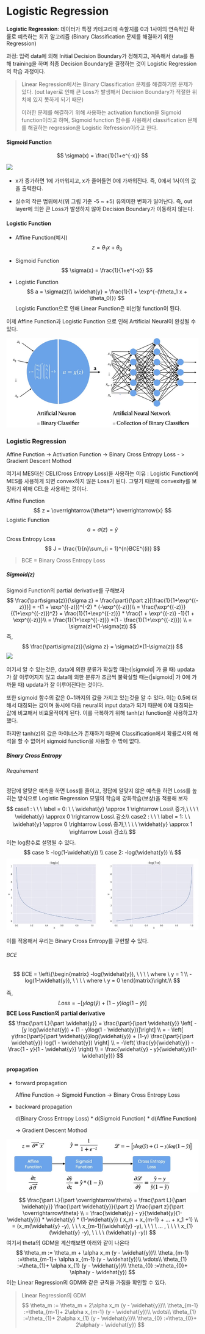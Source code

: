 # Logistic Regression

**Logistic Regression**: 데이터가 특정 카테고리에 속할지를 0과 1사이의 연속적인 확률로 예측하는 회귀 알고리즘 (Binary Classification 문제를 해결하기 위한 Regression)

과정: 입력 data에 의해 Initial Decision Boundary가 정해지고, 계속해서 data를 통해 training을 하며 최종 Decision Boundary을 결정하는 것이 Logistic Regression의 학습 과정이다.

> Linear Regression에서는 Binary Classification 문제를 해결하기엔 문제가 있다. (out layer로 인해 큰 Loss가 발생해서 Decision Boundary가 적절한 위치에 있지 못하게 되기 때문) 
>
> 이러한 문제를 해결하기 위해 사용하는 activation function을 Sigmoid function이라고 하며, Sigmoid function 함수를 사용해서 classification 문제를 해결하는 regression을 Logistic Refression이라고 한다.



#### Sigmoid Function

$$
\sigma(x) = \frac{1}{1+e^{-x}}
$$

![](https://img1.daumcdn.net/thumb/R1280x0/?scode=mtistory2&fname=https%3A%2F%2Fblog.kakaocdn.net%2Fdn%2FbDk83K%2FbtqAZO51QIQ%2FIZrbpIaB8qwnnBFtX7M7IK%2Fimg.png)

- x가 증가하면 1에 가까워지고, x가 줄어들면 0에 가까워진다. 즉, 0에서 1사이의 값을 출력한다.

- 실수의 작은 범위에서(위 그림 기준 -5 ~ +5) 유의미한 변화가 일어난다. 즉, out layer에 의한 큰 Loss가 발생하지 않아 Decision Boundary가 이동하지 않는다.



#### Logistic Function

- Affine Function(예시)
  $$
  z = \theta_1  x + \theta_0
  $$

- Sigmoid Function
  $$
  \sigma(x) = \frac{1}{1+e^{-x}}
  $$

- Logistic Function
  $$
  a = \sigma(z)\\
  \widehat{y} = \frac{1}{1 + \exp^{-(\theta_1 x + \theta_0)}}
  $$
  Logistic Function으로 인해 Linear Function은 비선형 function이 된다.



이제 Affine Function과 Logistic Function 으로 인해 Artificial Neural이 완성될 수 있다.

![](https://github.com/HibernationNo1/TIL/blob/master/image/35.jpg?raw=true)



### Logistic Regression

Affine Function	 ->	  Activation Function	 ->	Binary Cross Entropy Loss	 - > 	Gradient Descent Mothod

여기서 MES대신 CEL(Cross Entropy Loss)을 사용하는 이유 : Logistic Function에 MES를 사용하게 되면 convex하지 않은 Loss가 된다. 그렇기 때문에 convexity를 보장하기 위해 CEL을 사용하는 것이다.

Affine Function
$$
z = \overrightarrow{\theta^*} \overrightarrow{x}
$$
Logistic Function
$$
a = \sigma(z) = \widehat{y}
$$
Cross Entropy Loss
$$
J = \frac{1}{n}\sum_{i = 1}^{n}BCE^{(i)}
$$

> BCE = Binary Cross Entropy Loss



##### Sigmoid(z)

Sigmoid Function의 partial derivative를 구해보자
$$
\frac{\part\sigma(z)}{\sigma z} = \frac{\part}{\part z}[\frac{1}{1+\exp^{(-z)}}] = -(1 + \exp^{(-z)})^{-2} * (-\exp^{(-z)})\\
 = \frac{\exp^{(-z)}}{(1+\exp^{(-z)})^2} = \frac{1}{1+\exp^{(-z)}} * \frac{1 + \exp^{(-z)} -1}{1 + \exp^{(-z)}}\\
 = \frac{1}{1+\exp^{(-z)}} *(1 - \frac{1}{1+\exp^{(-z)}}) \\
 = \sigma(z)*(1-\sigma(z))
$$
즉, 
$$
\frac{\part\sigma(z)}{\sigma z} = \sigma(z)*(1-\sigma(z))
$$
![](https://img1.daumcdn.net/thumb/R1280x0/?scode=mtistory2&fname=https%3A%2F%2Fblog.kakaocdn.net%2Fdn%2FbDk83K%2FbtqAZO51QIQ%2FIZrbpIaB8qwnnBFtX7M7IK%2Fimg.png)

여기서 알 수 있는것은, data에 의한 분류가 확실할 때는(|sigmoid| 가 클 때) updata가 잘 이루어지지 않고 data에 의한 분류가 조금씩 불확실할 때는(|sigmoid| 가 0에 가까울 때) updata가 잘 이루어진다는 것이다.

또한 sigmoid 함수의 값은 0~1까지의 값을 가지고 있는것을 알 수 있다. 이는 0.5에 대해서 대칭되는 값이며 동시에 다음 neural의 input data가 되기 때문에 0에 대칭되는 값에 비교해서 비효울적이게 된다.  이를 극복하기 위해 tanh(z) function을 사용하고자 했다.

하지만 tanh(z)의 값은 마이너스가 존재하기 때문에 Classification에서 확률로서의 해석을 할 수 없어서 sigmoid function을 사용할 수 밖에 없다.



##### Binary Cross Entropy

###### Requirement

정답에 알맞은 예측을 하면 Loss를 줄이고, 정답에 알맞지 않은 예측을 하면 Loss를 높히는 방식으로 Logistic Regression 모델의 학습에 강화학습(보상)을 적용해 보자
$$
case1 :  \ \ \ label = 0:  \ \ \widehat{y} \approx  1 \rightarrow  Loss\ 증가,\ \ \ \ \widehat{y} \approx  0 \rightarrow  Loss\ 감소\\
case2 :  \ \ \ label = 1:  \ \ \widehat{y} \approx  0 \rightarrow  Loss\ 증가,\ \ \ \ \widehat{y} \approx  1 \rightarrow  Loss\ 감소\\
$$
이는 log함수로 설명될 수 있다.
$$
case 1: -log(1-\widehat{y}) \\
case 2: -log(\widehat{y}) \\
$$
![](https://github.com/HibernationNo1/TIL/blob/master/image/36.jpg?raw=true)

이를 적용해서 우리는 Binary Cross Entropy를 구현할 수 있다.



###### BCE

$$
BCE = \left\{\begin{matrix}
-log(\widehat{y}), \ \ \ \ where \ y = 1
\\ 
-log(1-\widehat{y}), \ \ \ \ where \ y = 0
\end{matrix}\right.\\
$$

즉, 
$$
Loss= -[y log(\widehat{y}) + (1 - y)log(1 - \widehat{y})]
$$
**BCE Loss Function의 partial derivative**
$$
\frac{\part L}{\part \widehat{y}} = \frac{\part}{\part \widehat{y}} \left[  -[y log(\widehat{y}) + (1 - y)log(1 - \widehat{y})]\right] \\ = - \left[ y\frac{\part}{\part \widehat{y}}log(\widehat{y}) + (1-y) \frac{\part}{\part \widehat{y}} log(1 - \widehat{y}) \right] \\
= -\left( \frac{y}{\widehat{y}} - \frac{1 - y}{1 - \widehat{y}} \right) \\ = \frac{\widehat{y} - y}{\widehat{y}(1-\widehat{y})}
$$


#### propagation

- forward propagation

  Affine Function	 ->	  Sigmoid Function	 ->	Binary Cross Entropy Loss	

  

- backward propagation

  d(Binary Cross Entropy Loss) * d(Sigmoid Function)  * d(Affine Function)

  -> 	Gradient Descent Mothod

![](https://github.com/HibernationNo1/TIL/blob/master/image/37.jpg?raw=true)
$$
\frac{\part L}{\part \overrightarrow\theta} = \frac{\part L}{\part \widehat{y}} \frac{\part \widehat{y}}{\part z} \frac{\part z}{\part \overrightarrow\theta} \\
= \frac{\widehat{y} - y}{\widehat{y}(1-\widehat{y})} * \widehat{y} * (1-\widehat{y}) ( x_m + x_{m-1} + ... + x_1 +1) \\
= (x_m(\widehat{y} -y), \ \ \ x_{m-1}(\widehat{y} -y), \ \ \ \ ... , \ \ \ \ x_{1}(\widehat{y} -y), \ \ \ \ (\widehat{y} -y))
$$
여기서 theta의 GDM을 계산해보면 아래와 같이 나온다
$$
\theta_m := \theta_m + \alpha x_m (y - \widehat{y})\\
\theta_{m-1} :=\theta_{m-1}+ \alpha x_{m-1} (y - \widehat{y})\\
\vdots\\ 
\theta_{1} :=\theta_{1}+ \alpha x_{1} (y - \widehat{y})\\
\theta_{0} :=\theta_{0}+ \alpha(y - \widehat{y})
$$
이는 Linear Regression의 GDM와 같은 규칙을 가짐을 확인할 수 있다.

> Linear Regression의 GDM
> $$
> \theta_m := \theta_m + 2\alpha x_m (y - \widehat{y})\\
> \theta_{m-1} :=\theta_{m-1}+ 2\alpha x_{m-1} (y - \widehat{y})\\
> \vdots\\ 
> \theta_{1} :=\theta_{1}+ 2\alpha x_{1} (y - \widehat{y})\\
> \theta_{0} :=\theta_{0}+ 2\alpha(y - \widehat{y})
> $$